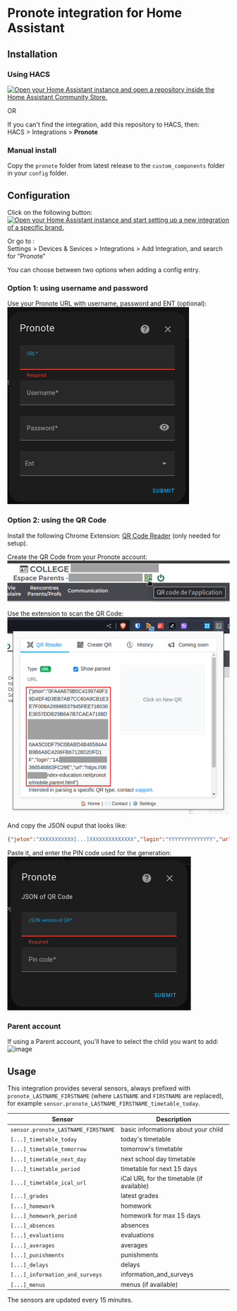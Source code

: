 # Pronote integration for Home Assistant

## Installation

### Using HACS

[![Open your Home Assistant instance and open a repository inside the Home Assistant Community Store.](https://my.home-assistant.io/badges/hacs_repository.svg)](https://my.home-assistant.io/redirect/hacs_repository/?owner=delphiki&repository=hass-pronote&category=integration)

OR

If you can't find the integration, add this repository to HACS, then:  
HACS > Integrations > **Pronote**

### Manual install

Copy the `pronote` folder from latest release to the `custom_components` folder in your `config` folder.

## Configuration

Click on the following button:  
[![Open your Home Assistant instance and start setting up a new integration of a specific brand.](https://my.home-assistant.io/badges/brand.svg)](https://my.home-assistant.io/redirect/brand/?brand=pronote)  

Or go to :  
Settings > Devices & Sevices > Integrations > Add Integration, and search for "Pronote"

You can choose between two options when adding a config entry.  

### Option 1: using username and password

Use your Pronote URL with username, password and ENT (optional):  
![Pronote config flow](doc/config_flow_username_password.png)

### Option 2: using the QR Code

Install the following Chrome Extension: [QR Code Reader](https://chrome.google.com/webstore/detail/qr-code-reader/likadllkkidlligfcdhfnnbkjigdkmci) (only needed for setup).  

Create the QR Code from your Pronote account:  
![image](doc/generate_qr_code.png)

Use the extension to scan the QR Code:  
![image](doc/scan_qr_code.png)

And copy the JSON ouput that looks like:
```json
{"jeton":"XXXXXXXXXXX[...]XXXXXXXXXXXXXX","login":"YYYYYYYYYYYYYY","url":"https://[id of your school].index-education.net/pronote/..."}
```

Paste it, and enter the PIN code used for the generation:  
![image](doc/config_flow_qr_code.png)

### Parent account

If using a Parent account, you'll have to select the child you want to add:  
![image](doc/config_flow_parent.png)

## Usage

This integration provides several sensors, always prefixed with `pronote_LASTNAME_FIRSTNAME` (where `LASTNAME` and `FIRSTNAME` are replaced), for example `sensor.pronote_LASTNAME_FIRSTNAME_timetable_today`.


| Sensor | Description |
|--------|-------------|
| `sensor.pronote_LASTNAME_FIRSTNAME` | basic informations about your child |
| `[...]_timetable_today` | today's timetable |
| `[...]_timetable_tomorrow` | tomorrow's timetable |
| `[...]_timetable_next_day` | next school day timetable |
| `[...]_timetable_period` | timetable for next 15 days |
| `[...]_timetable_ical_url` | iCal URL for the timetable (if available) |
| `[...]_grades` | latest grades |
| `[...]_homework` | homework |
| `[...]_homework_period` | homework for max 15 days |
| `[...]_absences` | absences |
| `[...]_evaluations` | evaluations |
| `[...]_averages` | averages |
| `[...]_punishments` | punishments |
| `[...]_delays` | delays |
| `[...]_information_and_surveys` | information_and_surveys |
| `[...]_menus` | menus (if available) |

The sensors are updated every 15 minutes.
